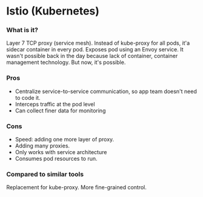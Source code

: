# Istio (Kubernetes)

### What is it?
Layer 7 TCP proxy (service mesh). Instead of kube-proxy for all pods, it'a sidecar container in every pod. Exposes pod using an Envoy service. It wasn't possible back in the day because lack of container, container management technology. But now, it's possible.

### Pros
- Centralize service-to-service communication, so app team doesn't need to code it.
- Interceps traffic at the pod level
- Can collect finer data for monitoring

### Cons
- Speed: adding one more layer of proxy. 
- Adding many proxies.
- Only works with service architecture
- Consumes pod resources to run.

### Compared to similar tools
Replacement for kube-proxy. More fine-grained control. 